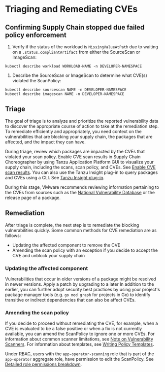 # Triaging and Remediating CVEs

## <a id="sc-stop"></a>Confirming Supply Chain stopped due failed policy enforcement

1. Verify if the status of the workload is `MissingValueAtPath` due to waiting on a `.status.compliantArtifact` from either the SourceScan or ImageScan:

  ```console
  kubectl describe workload WORKLOAD-NAME -n DEVELOPER-NAMESPACE
  ```

1. Describe the SourceScan or ImageScan to determine what CVE(s) violated the ScanPolicy:

  ```
  kubectl describe sourcescan NAME -n DEVELOPER-NAMESPACE
  kubectl describe imagescan NAME -n DEVELOPER-NAMESPACE
  ```

## <a id="triage-cve"></a>Triage

The goal of triage is to analyze and prioritize the reported vulnerability data to discover the appropriate course of action to take at the remediation step. To remediate efficiently and appropriately, you need context on the vulnerabilities that are blocking your supply chain, the packages that are affected, and the impact they can have.

During triage, review which packages are impacted by the CVEs that violated your scan policy.
Enable CVE scan results in Supply Chain Choreographer by using Tanzu Application Platform GUI to visualize your supply chain, including the scans, scan policy, and CVEs. See [Enable CVE scan results](../tap-gui/plugins/scc-tap-gui.hbs.md#scan).
You can also use the Tanzu Insight plug-in to query packages and CVEs using a CLI. See [Tanzu Insight plug-in](../cli-plugins/insight/cli-overview.hbs.md).

During this stage, VMware recommends reviewing information pertaining to the CVEs from sources such as the [National Vulnerability Database](https://nvd.nist.gov/vuln) or the release page of a package.

## <a id="remediation"></a>Remediation
After triage is complete, the next step is to remediate the blocking vulnerabilities quickly. Some common methods for CVE remediation are as follows:

- Updating the affected component to remove the CVE
- Amending the scan policy with an exception if you decide to accept the CVE and unblock your supply chain

### <a id="update-component"></a>Updating the affected component

Vulnerabilities that occur in older versions of a package might be resolved in newer versions. Apply a patch by upgrading to a later
In addition to the earlier, you can further adopt security best practices by using your project's package manager tools (e.g. `go mod graph` for projects in Go) to identify transitive or indirect dependencies that can also be affect CVEs.

### <a id="amend-scan-policy"></a>Amending the scan policy

If you decide to proceed without remediating the CVE, for example, when a CVE is evaluated to be a false positive or when a fix is not currently available, you can amend the ScanPolicy to ignore one or more CVEs. For information about common scanner limitations, see [Note on Vulnerability Scanners](overview.hbs.md#scst-scan-note). For information about templates, see [Writing Policy Templates](policies.md).

Under RBAC, users with the `app-operator-scanning` role that is part of the `app-operator` aggregate role, have permission to edit the ScanPolicy. See [Detailed role permissions breakdown](../authn-authz/permissions-breakdown.hbs.md).
